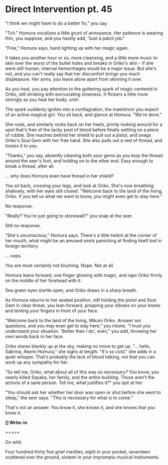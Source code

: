 # Direct Intervention pt. 45

"I think we might have to do a better fix," you say.

"Tch." Homura vocalizes a little grunt of annoyance. Her patience is wearing thin, you suppose, and you hastily add, "Just a patch job."

"Fine," Homura says, hand lighting up with her magic again.

It takes you another hour or so, more cleansing, and a little more music to skin over the worst of the bullet holes and breaks in Oriko's skin - if she were still human, internal hemorrhages would be a major issue. But she's not, and you can't really say that her discomfort brings you much displeasure. Her arms, you leave alone apart from skinning it over.

As you heal, you pay attention to the guttering spark of magic centered in Oriko, still strobing with excruciating slowness. It flickers a little more strongly as you heal her body, until-

The spark suddenly ignites into a conflagration, the maelstrom you expect of an active magical girl. You sit back, and glance at Homura. "We're done."

She nods, and similarly rocks back on her heels, primly looking around for a spot that's free of the tacky pool of blood before finally settling on a piece of rubble. She reaches behind her shield to pull out a pistol, and snags Oriko's Soul Gem with her free hand. She also pulls out a reel of thread, and tosses it to you.

"Thanks," you say, absently cleaning both your gems as you loop the thread around the seer's foot, and holding on to the other end. Easy enough to break a thread, after all.

... why does Homura even have thread in her shield?

You sit back, crossing your legs, and look at Oriko. She's now breathing shallowly, with her eyes still closed. "Welcome back to the land of the living, Oriko. If you tell us what we want to know, you might even get to stay here."

No response.

"Really? You're just going to stonewall?" you snap at the seer.

Still no response.

"She's unconscious," Homura says. There's a little twitch at the corner of her mouth, what might be an amused smirk panicking at finding itself lost in foreign territory.

... oops.

You are most certainly not blushing. Nope. Not at all.

Homura leans forward, one finger glowing with magic, and raps Oriko firmly on the middle of her forehead with it.

Sea green eyes startle open, and Oriko draws in a sharp breath.

As Homura returns to her seated position, still holding the pistol and Soul Gem in clear threat, you lean forward, propping your elbows on your knees and tenting your fingers in front of your face.

"Welcome back to the land of the living, Mikuni Oriko. Answer our questions, and you may even get to stay here," you intone. "I trust you understand your situation. 'Better than I do', even," you add, throwing her own words back in her face.

Oriko stares blankly up at the sky, making no move to get up. "... hello, Sabrina, Akemi Homura," she sighs at length. "It's so *cold*," she adds in a quiet whisper. That's probably the lack of blood talking, not that you can work up any sympathy for her.

"So tell me, Oriko, what about all of this was so *necessary?* You know, you nearly killed Sayaka, her family, and the entire building. Those aren't the actions of a sane person. Tell me, what justifies it?" you spit at her.

"You should ask her whether her door was open or shut before she went to sleep," the seer says. "This is necessary for what is to come."

That's not an answer. You know it, she knows it, and she knows that you know it.

**\[] Write-in**

\=====​

Go wild.

Four hundred thirty five grief marbles, eight in your pocket, seventeen scattered over the ground, sixteen in your impromptu musical instruments.
